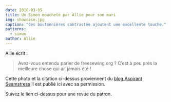 ```yaml
---
date: 2018-03-05
title: Un Simon moucheté par Allie pour son mari
img: showcase.jpg
caption: "Ces boutonnières contrastée ajoutent une excellente touche."
patterns:
  - simon
author: Allie
---
```


Allie écrit :

> Avez-vous entendu parler de freesewing.org ? C’est à peu près la meilleure chose qui ait jamais été !


Cette photo et la citation ci-dessus proviennent du [blog Aspirant Seamstress](https://theaspiringseamstress.wordpress.com/2018/03/01/freesewing-org-simon/) Il est publié ici avec sa permission.

Suivez le lien ci-dessus pour une revue du patron.
